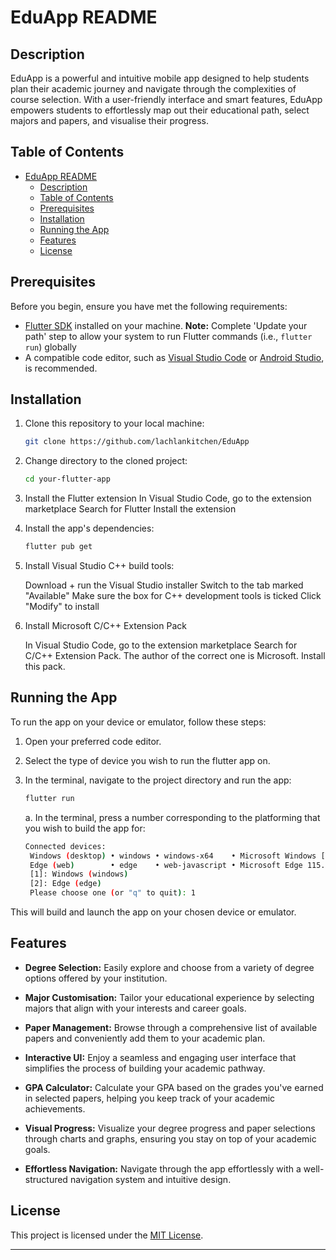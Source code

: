 # EduApp README

## Description

EduApp is a powerful and intuitive mobile app designed to help students plan their academic journey and navigate through the complexities of course selection. With a user-friendly interface and smart features, EduApp empowers students to effortlessly map out their educational path, select majors and papers, and visualise their progress.


## Table of Contents

- [EduApp README](#eduapp-readme)
  - [Description](#description)
  - [Table of Contents](#table-of-contents)
  - [Prerequisites](#prerequisites)
  - [Installation](#installation)
  - [Running the App](#running-the-app)
  - [Features](#features)
  - [License](#license)

## Prerequisites

Before you begin, ensure you have met the following requirements:

- [Flutter SDK](https://flutter.dev/docs/get-started/install) installed on your machine. **Note:** Complete 'Update your path' step to allow your system to run Flutter commands (i.e., ```flutter run```) globally
- A compatible code editor, such as [Visual Studio Code](https://code.visualstudio.com/) or [Android Studio](https://developer.android.com/studio), is recommended.



## Installation

1. Clone this repository to your local machine:

   ```bash
   git clone https://github.com/lachlankitchen/EduApp
   ```

2. Change directory to the cloned project:

   ```bash
   cd your-flutter-app
   ```

3. Install the Flutter extension
   In Visual Studio Code, go to the extension marketplace
   Search for Flutter
   Install the extension

4. Install the app's dependencies:

   ```bash
   flutter pub get
   ```
5. Install Visual Studio C++ build tools:
   
   Download + run the Visual Studio installer
   Switch to the tab marked "Available"
   Make sure the box for C++ development tools is ticked
   Click "Modify" to install

6. Install Microsoft C/C++ Extension Pack
   
   In Visual Studio Code, go to the extension marketplace
   Search for C/C++ Extension Pack. The author of the correct one is Microsoft. 
   Install this pack. 

## Running the App

To run the app on your device or emulator, follow these steps:

1. Open your preferred code editor.

2. Select the type of device you wish to run the flutter app on.

3. In the terminal, navigate to the project directory and run the app:

   ```bash
   flutter run
   ```
   a. In the terminal, press a number corresponding to the platforming that you wish to build the app for:
   ```bash
   Connected devices:
    Windows (desktop) • windows • windows-x64    • Microsoft Windows [Version 10.0.19045.3324]
    Edge (web)        • edge    • web-javascript • Microsoft Edge 115.0.1901.203
    [1]: Windows (windows)
    [2]: Edge (edge)
    Please choose one (or "q" to quit): 1
   ```

This will build and launch the app on your chosen device or emulator.

## Features

* **Degree Selection:** Easily explore and choose from a variety of degree options offered by your institution.

* **Major Customisation:** Tailor your educational experience by selecting majors that align with your interests and career goals.

* **Paper Management:** Browse through a comprehensive list of available papers and conveniently add them to your academic plan.

* **Interactive UI:** Enjoy a seamless and engaging user interface that simplifies the process of building your academic pathway.

* **GPA Calculator:** Calculate your GPA based on the grades you've earned in selected papers, helping you keep track of your academic achievements.

* **Visual Progress:** Visualize your degree progress and paper selections through charts and graphs, ensuring you stay on top of your academic goals.

* **Effortless Navigation:** Navigate through the app effortlessly with a well-structured navigation system and intuitive design.

## License

This project is licensed under the [MIT License](LICENSE).

---
